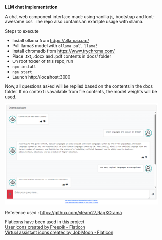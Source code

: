<b>LLM chat implementation</b>

A chat web component interface made using vanilla js, bootstrap and font-awesome css.
The repo also contains an example usage with ollama.

Steps to execute
 - Install ollama from https://ollama.com/
 - Pull llama3 model with `ollama pull llama3`
 - Install chromadb from https://www.trychroma.com/
 - Place .txt, .docx and .pdf contents in docs/ folder
 - On root folder of this repo, run
 - `npm install`
 - `npm start`
 -  Launch http://localhost:3000

Now, all questions asked will be replied based on the contents in the docs folder. 
If no context is available from file contents, the model weights will be used.

![screenshot of the App in action](image.png)

Reference used : https://github.com/vteam27/RagXOllama

Flaticons have been used in this project <br />
<a href="https://www.flaticon.com/free-icons/user" title="user icons">User icons created by Freepik - Flaticon</a> <br />
<a href="https://www.flaticon.com/free-icons/virtual-assistant" title="virtual assistant icons">Virtual assistant
        icons created by Job Moon - Flaticon</a>
